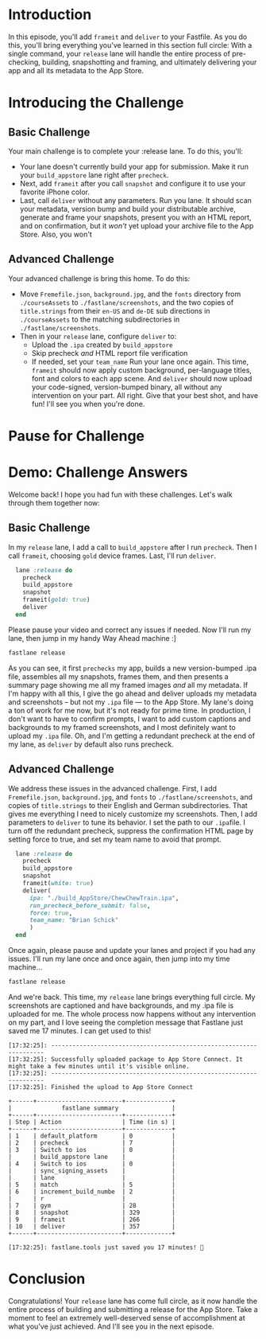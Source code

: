 # Introduction
In this episode, you'll add `frameit` and `deliver` to your Fastfile. As you do this, you'll bring everything you've learned in this section full circle: With a single command, your `release` lane will handle the entire process of pre-checking, building, snapshotting and framing, and ultimately delivering your app and all its metadata to the App Store. 
# Introducing the Challenge
## Basic Challenge
Your main challenge is to complete your :release lane. To do this, you'll:
- Your lane doesn't currently build your app for submission. Make it run your `build_appstore` lane right after `precheck`.
- Next, add `frameit`  after you call `snapshot` and configure it to use your favorite iPhone color.
- Last, call `deliver` without any parameters.
Run you lane. It should scan your metadata, version bump and build your distributable archive, generate and frame your snapshots, present you with an HTML report, and on confirmation, but it  *won't* yet upload your archive file to the App Store. Also, you won't 
## Advanced Challenge
<!-- I'm currently envisioning put sample assets someplace like ./courseAssets or such and then having folks just copy them where they need to go. If there's a better solution, I'd love it :] -->
Your advanced challenge is bring this home. To do this:
- Move `Fremefile.json`, `background.jpg`, and the `fonts` directory from `./courseAssets` to `./fastlane/screenshots`, and the two copies of `title.strings` from their `en-US` and `de-DE` sub directions in  `./courseAssets` to the matching subdirectories in `./fastlane/screenshots`.
- Then in your `release` lane, configure  `deliver` to:
	- Upload the `.ipa` created by `build_appstore`
	- Skip precheck *and* HTML report file verification
	- If needed, set your `team_name`
Run your lane once again. This time, `frameit` should now apply custom background, per-language titles, font and colors to each app scene. And `deliver` should now upload your code-signed, version-bumped binary, all without any intervention on your part.
All right. Give that your best shot, and have fun!  I'll see you when you're done. 
# Pause for Challenge
# Demo: Challenge Answers
Welcome back! I hope you had fun with these challenges. Let's walk through them together now:
## Basic Challenge
In my `release` lane, I add a call to `build_appstore` after I run `precheck`. Then I call `frameit`, choosing `gold` device frames. Last, I'll run `deliver`. 
```ruby
  lane :release do
    precheck
    build_appstore
    snapshot
    frameit(gold: true)
    deliver
  end
```
Please pause your video and correct any issues if needed.
Now I'll run my lane, then jump in my handy Way Ahead machine :]
```ruby
fastlane release
```
As you can see, it first `prechecks` my app, builds a new version-bumped .ipa file, assembles all my snapshots, frames them, and then presents a summary page showing me all my framed images *and* all my metadata. If I'm happy with all this, I give the go ahead and deliver uploads my metadata and screenshots – but not my `.ipa` file — to the App Store.
My lane's doing a ton of work for me now, but it's not ready for prime time. In production, I don't want to have to confirm prompts, I want to add custom captions and backgrounds to my framed screenshots, and I most definitely want to upload my `.ipa` file. Oh, and I'm getting a redundant precheck at the end of my lane, as `deliver` by default also runs precheck. 
## Advanced Challenge
We address these issues in the advanced challenge.
First, I add `Fremefile.json`, `background.jpg`, and `fonts` to `./fastlane/screenshots`, and copies of `title.strings` to their English and German subdirectories. That gives me everything I need to nicely customize my screenshots.
Then, I add parameters to `deliver` to tune its behavior. I set  the path to our `.ipa`file. I turn off the redundant precheck, suppress the confirmation HTML page by setting force to true, and set my team name to avoid that prompt. 
```ruby
  lane :release do
    precheck
    build_appstore
    snapshot
    frameit(white: true)
    deliver(
      ipa: "./build_AppStore/ChewChewTrain.ipa",
      run_precheck_before_submit: false,
      force: true,
      team_name: "Brian Schick"
      )
  end
```
Once again, please pause and update your lanes and project if you had any issues.
I'll run my lane once and once again, then jump into my time machine…
```ruby
fastlane release
```
And we're back. 
This time, my `release` lane brings everything full circle. My screenshots are captioned and have backgrounds, and my .ipa file is uploaded for me. The whole process now happens without any intervention on my part, and I love seeing the completion message that Fastlane just saved me 17 minutes. I can get used to this! 
```
[17:32:25]: --------------------------------------------------------------------
[17:32:25]: Successfully uploaded package to App Store Connect. It might take a few minutes until it's visible online.
[17:32:25]: --------------------------------------------------------------------
[17:32:25]: Finished the upload to App Store Connect

+------+------------------------+-------------+
|              fastlane summary               |
+------+------------------------+-------------+
| Step | Action                 | Time (in s) |
+------+------------------------+-------------+
| 1    | default_platform       | 0           |
| 2    | precheck               | 7           |
| 3    | Switch to ios          | 0           |
|      | build_appstore lane    |             |
| 4    | Switch to ios          | 0           |
|      | sync_signing_assets    |             |
|      | lane                   |             |
| 5    | match                  | 5           |
| 6    | increment_build_numbe  | 2           |
|      | r                      |             |
| 7    | gym                    | 28          |
| 8    | snapshot               | 329         |
| 9    | frameit                | 266         |
| 10   | deliver                | 357         |
+------+------------------------+-------------+

[17:32:25]: fastlane.tools just saved you 17 minutes! 🎉
```
# Conclusion
Congratulations! Your `release` lane has come full circle, as it now handle the entire process of building and submitting a release for the App Store. 
Take a moment to feel an extremely well-deserved sense of accomplishment at what you've just achieved. And I'll see you in the next episode.